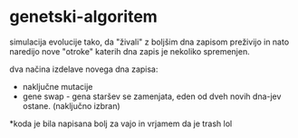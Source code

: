 # genetski-algoritem
simulacija evolucije tako, da "živali" z boljšim dna zapisom preživijo in nato naredijo nove "otroke" katerih dna zapis je nekoliko spremenjen.

dva načina izdelave novega dna zapisa:
- naključne mutacije
- gene swap - gena staršev se zamenjata, eden od dveh novih dna-jev ostane. (naključno izbran)

*koda je bila napisana bolj za vajo in vrjamem da je trash lol
